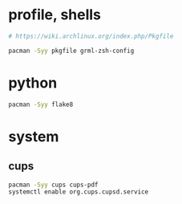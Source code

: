 # profile, shells

```bash
# https://wiki.archlinux.org/index.php/Pkgfile

pacman -Syy pkgfile grml-zsh-config
```

# python

```bash
pacman -Syy flake8
```

# system

## cups

```bash
pacman -Syy cups cups-pdf
systemctl enable org.cups.cupsd.service
```
